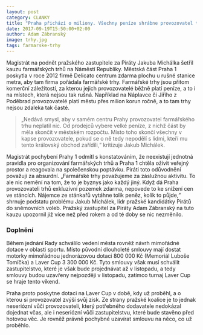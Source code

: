 ```yaml
---
layout: post
category: CLANKY
title: "Praha přichází o miliony. Všechny peníze shrábne provozovatel trhů"
date: 2017-09-19T15:50:00+02:00
author: Adam Zábranský
image: trhy.jpg
tags: farmarske-trhy
---
```


Magistrát na podnět pražského zastupitele za Piráty Jakuba Michálka šetřil kauzu farmářských trhů na Náměstí Republiky. Městská část Praha 1 poskytla v roce 2012 firmě Delicato centrum zdarma plochu u rušné stanice metra, aby tam firma pořádala farmářské trhy. Farmářské trhy jsou přitom komerční záležitostí, za kterou jejich provozovatelé běžně platí peníze, a to i na místech, která nejsou tak rušná. Například na Náplavce či Jiřího z Poděbrad provozovatelé platí městu přes milion korun ročně, a to tam trhy nejsou zdaleka tak časté. 

> „Nedává smysl, aby v samém centru Prahy provozovatel farmářského trhu neplatil nic. Od prodejců vybere velké peníze, z nichž část by měla skončit v městském rozpočtu. Místo toho skončí všechny v kapse provozovatele, pokud se o ně tedy nepodělí s lidmi, kteří mu tento královský obchod zařídili,“ kritizuje Jakub Michálek. 

Magistrát pochybení Prahy 1 odmítl s konstatováním, že neexistují jednotná pravidla pro organizování farmářských trhů a Praha 1 chtěla oživit veřejný prostor a reagovala na společenskou poptávku. Piráti toto odůvodnění považují za absurdní. „Farmářské trhy považujeme za záslužnou aktivitu. To ale nic nemění na tom, že to je byznys jako každý jiný. Když dá Praha provozovateli trhů exkluzivní pozemek zdarma, nepovede to ke snížení cen ve stáncích. Nájemce ze stánkařů vytáhne tolik peněz, kolik to půjde,“ shrnuje podstatu problému Jakub Michálek, lídr pražské kandidátky Pirátů do sněmovních voleb. Pražský zastupitel za Piráty Adam Zábranský na tuto kauzu upozornil již více než před rokem a od té doby se nic nezměnilo.

### Doplnění

Během jednání Rady schválilo vedení města rovněž návrh mimořádné dotace v oblasti sportu. Místo původní dlouholeté smlouvy mají dostat motorky mimořádnou jednorázovou dotaci 800 000 Kč (Memoriál Luboše Tomíčka) a Laver Cup 3 300 000 Kč. Tyto smlouvy však musí schválit zastupitelstvo, které je však bude projednávat až v listopadu, a tedy smlouvy budou uzavřeny nejpozději v listopadu, zatímco turnaj Laver Cup se hraje tento víkend. 

Praha proto poskytne dotaci na Laver Cup v době, kdy už proběhl, a o kterou si provozovatel zvýší svůj zisk. Ze strany pražské koalice je to jednak neseriózní vůči provozovateli, který potřebného dodavatele nedokázal dojednat včas, ale i neseriózní vůči zastupitelstvu, které bude stavěno před hotovou věc. Je rovněž právně pochybné uzavírat smlouvu na něco, co už proběhlo. 
